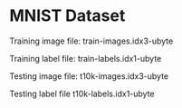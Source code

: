 # MNIST Dataset

Training image file: train-images.idx3-ubyte 

Training label file: train-labels.idx1-ubyte 

Testing image file: t10k-images.idx3-ubyte 

Testing label file t10k-labels.idx1-ubyte 
